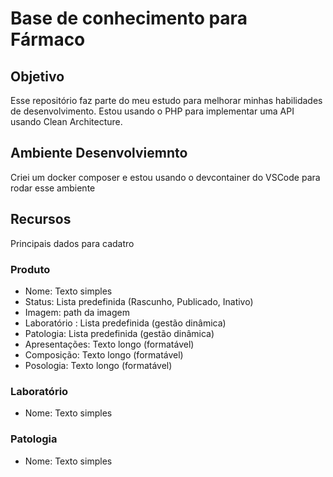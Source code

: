 # Base de conhecimento para Fármaco

## Objetivo

Esse repositório faz parte do meu estudo para melhorar minhas habilidades de desenvolvimento. Estou usando o PHP para implementar uma API usando Clean Architecture.

## Ambiente Desenvolviemnto

Criei um docker composer e estou usando o devcontainer do VSCode para rodar esse ambiente

## Recursos

Principais dados para cadatro

### Produto

- Nome: Texto simples
- Status: Lista predefinida (Rascunho, Publicado, Inativo)
- Imagem: path da imagem
- Laboratório : Lista predefinida (gestão dinâmica)
- Patologia: Lista predefinida (gestão dinâmica)
- Apresentações: Texto longo (formatável)
- Composição: Texto longo (formatável)
- Posologia: Texto longo (formatável)

### Laboratório

- Nome: Texto simples

### Patologia

- Nome: Texto simples
